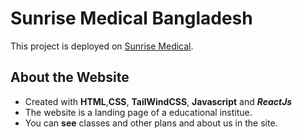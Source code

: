 # Sunrise Medical Bangladesh

This project is deployed on [Sunrise Medical](https://medical-3d04e.web.app/).

## About the Website

- Created with **HTML**,**CSS**, **TailWindCSS**, **Javascript** and ***ReactJs***
- The website is a landing page of a educational institue.
- You can **see** classes and other plans and about us in the site.


